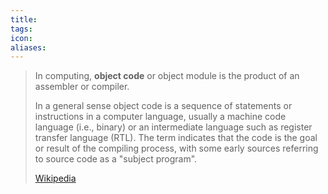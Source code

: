 ```yaml
---
title: 
tags: 
icon: 
aliases: 
---
```

> In computing, **object code** or object module is the product of an assembler or compiler.
>
> In a general sense object code is a sequence of statements or instructions in a computer language, usually a machine code language (i.e., binary) or an intermediate language such as register transfer language (RTL). The term indicates that the code is the goal or result of the compiling process, with some early sources referring to source code as a "subject program".
>
> [Wikipedia](https://en.wikipedia.org/wiki/Object%20code)